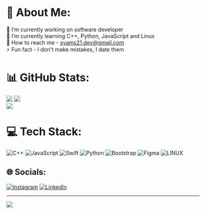 # 💫 About Me:
🔭 I’m currently working on software developer<br>🌱 I’m currently learning C++, Python, JavaScript and Linux<br>💬 How to reach me -  syams21.dev@gmail.com<br>⚡ Fun fact - I don't make mistakes, I date them
# 📊 GitHub Stats:
![](https://github-readme-stats.vercel.app/api?username=syams21&theme=omni&hide_border=false&include_all_commits=false&count_private=true)
![](https://github-readme-stats.vercel.app/api/top-langs/?username=syams21&theme=omni&hide_border=false&include_all_commits=false&count_private=true&layout=compact)<br/>
![](https://github-readme-streak-stats.herokuapp.com/?user=syams21&theme=omni&hide_border=false)<br/>

# 💻 Tech Stack:
![C++](https://img.shields.io/badge/c++-%2300599C.svg?style=for-the-badge&logo=c%2B%2B&logoColor=white) ![JavaScript](https://img.shields.io/badge/javascript-%23323330.svg?style=for-the-badge&logo=javascript&logoColor=%23F7DF1E) ![Swift](https://img.shields.io/badge/swift-F54A2A?style=for-the-badge&logo=swift&logoColor=white) ![Python](https://img.shields.io/badge/python-3670A0?style=for-the-badge&logo=python&logoColor=ffdd54) ![Bootstrap](https://img.shields.io/badge/bootstrap-%23563D7C.svg?style=for-the-badge&logo=bootstrap&logoColor=white) 	![Figma](https://img.shields.io/badge/figma-%23F24E1E.svg?style=for-the-badge&logo=figma&logoColor=white) ![LINUX](https://img.shields.io/badge/Linux-FCC624?style=for-the-badge&logo=linux&logoColor=black)

## 🌐 Socials:
[![Instagram](https://img.shields.io/badge/Instagram-%23E4405F.svg?logo=Instagram&logoColor=white)](https://instagram.com/syamsularifin21) [![LinkedIn](https://img.shields.io/badge/LinkedIn-%230077B5.svg?logo=linkedin&logoColor=white)](https://linkedin.com/in/syamsularifin21) 

---
[![](https://visitcount.itsvg.in/api?id=syams21&icon=5&color=12)](https://visitcount.itsvg.in)

<!-- Proudly created with GPRM ( https://gprm.itsvg.in ) -->
